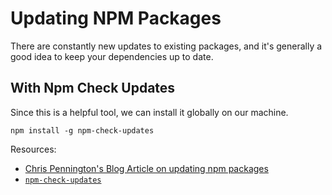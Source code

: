 # Updating NPM Packages

There are constantly new updates to existing packages, and it's generally a good idea to keep your dependencies up to date.

## With Npm Check Updates

Since this is a helpful tool, we can install it globally on our machine.

```
npm install -g npm-check-updates
```

Resources:  
- [Chris Pennington's Blog Article on updating npm packages](https://chrispennington.blog/blog/how-to-update-npm-packages-safely-with-npm-check-updates/)
- [`npm-check-updates`](https://www.npmjs.com/package/npm-check-updates)

